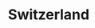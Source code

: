 ---
title: "Switzerland"
cc-type: country
hashtag: switzerland
cities:
  - Bern
tags:
  - Country
  - Europe
---